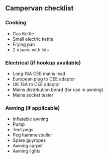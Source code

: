 ## Campervan checklist

### Cooking
- Gas Kettle
- Small electric kettle
- Frying pan
- 2 x pans with lids
  
### Electrical (if hookup available)
- Long 16A CEE mains lead
- European plug to CEE adaptor
- UK 13A to CEE adaptor
- Mains distribution borad (for use in awning)
- Mains socket tester

### Awning (if applicable)
- Inflatable awning
- Pump
- Tent pegs
- Peg hammer/puller
- Spare guyropes
- Awning carpet
- Awning lights